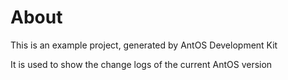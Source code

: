 # About
This is an example project, generated by AntOS Development Kit

It is used to show the change logs of the current AntOS version